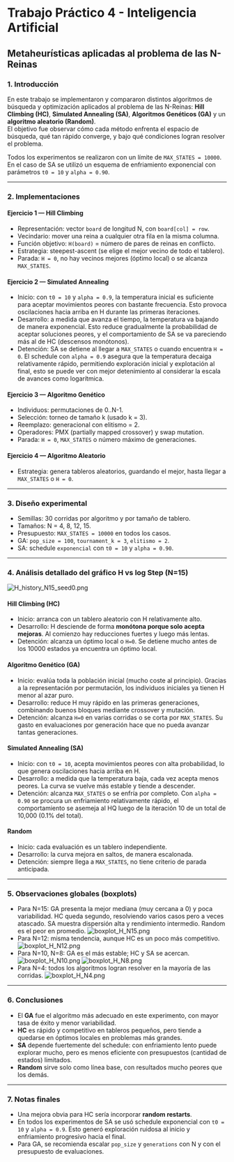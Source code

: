# Trabajo Práctico 4 - Inteligencia Artificial

## Metaheurísticas aplicadas al problema de las N-Reinas

### 1. Introducción

En este trabajo se implementaron y compararon distintos algoritmos de búsqueda y optimización aplicados al problema de las N-Reinas: **Hill Climbing (HC)**, **Simulated Annealing (SA)**, **Algoritmos Genéticos (GA)** y un **algoritmo aleatorio (Random)**.  
El objetivo fue observar cómo cada método enfrenta el espacio de búsqueda, qué tan rápido converge, y bajo qué condiciones logran resolver el problema.

Todos los experimentos se realizaron con un límite de `MAX_STATES = 10000`. En el caso de SA se utilizó un esquema de enfriamiento exponencial con parámetros `t0 = 10` y `alpha = 0.90`.

---

### 2. Implementaciones

#### Ejercicio 1 — Hill Climbing

- Representación: vector `board` de longitud N, con `board[col] = row`.  
- Vecindario: mover una reina a cualquier otra fila en la misma columna.  
- Función objetivo: `H(board)` = número de pares de reinas en conflicto.  
- Estrategia: steepest-ascent (se elige el mejor vecino de todo el tablero).
- Parada: `H = 0`, no hay vecinos mejores (óptimo local) o se alcanza `MAX_STATES`.

#### Ejercicio 2 — Simulated Annealing

- Inicio: con `t0 = 10` y `alpha = 0.9`, la temperatura inicial es suficiente para aceptar movimientos peores con bastante frecuencia. Esto provoca oscilaciones hacia arriba en H durante las primeras iteraciones.
- Desarrollo: a medida que avanza el tiempo, la temperatura va bajando de manera exponencial. Esto reduce gradualmente la probabilidad de aceptar soluciones peores, y el comportamiento de SA se va pareciendo más al de HC (descensos monótonos).
- Detención: SA se detiene al llegar a `MAX_STATES` o cuando encuentra `H = 0`. El schedule con `alpha = 0.9` asegura que la temperatura decaiga relativamente rápido, permitiendo exploración inicial y explotación al final, esto se puede ver con mejor detenimiento al considerar la escala de avances como logarítmica.

#### Ejercicio 3 — Algoritmo Genético

- Individuos: permutaciones de 0..N-1.  
- Selección: torneo de tamaño k (usado k = 3).  
- Reemplazo: generacional con elitismo = 2.
- Operadores: PMX (partially mapped crossover) y swap mutation.  
- Parada: `H = 0`, `MAX_STATES` o número máximo de generaciones.

#### Ejercicio 4 — Algoritmo Aleatorio

- Estrategia: genera tableros aleatorios, guardando el mejor, hasta llegar a `MAX_STATES` o `H = 0`.

---

### 3. Diseño experimental

- Semillas: 30 corridas por algoritmo y por tamaño de tablero.  
- Tamaños: N = 4, 8, 12, 15.  
- Presupuesto: `MAX_STATES = 10000` en todos los casos.
- GA: `pop_size = 100`, `tournament_k = 3`, `elitismo = 2`.  
- SA: schedule `exponencial` con `t0 = 10` y `alpha = 0.90`.

---

### 4. Análisis detallado del gráfico H vs log Step (N=15)

![H_history_N15_seed0.png](images/H_history_N15_seed0.png)

#### Hill Climbing (HC)

- Inicio: arranca con un tablero aleatorio con H relativamente alto.  
- Desarrollo: H desciende de forma **monótona porque solo acepta mejoras**. Al comienzo hay reducciones fuertes y luego más lentas.  
- Detención: alcanza un óptimo local o `H=0`. Se detiene mucho antes de los 10000 estados ya encuentra un óptimo local.

#### Algoritmo Genético (GA)

- Inicio: evalúa toda la población inicial (mucho coste al principio). Gracias a la representación por permutación, los individuos iniciales ya tienen H menor al azar puro.
- Desarrollo: reduce H muy rápido en las primeras generaciones, combinando buenos bloques mediante crossover y mutación.  
- Detención: alcanza `H=0` en varias corridas o se corta por `MAX_STATES`. Su gasto en evaluaciones por generación hace que no pueda avanzar tantas generaciones.

#### Simulated Annealing (SA)

- Inicio: con `t0 = 10`, acepta movimientos peores con alta probabilidad, lo que genera oscilaciones hacia arriba en H.  
- Desarrollo: a medida que la temperatura baja, cada vez acepta menos peores. La curva se vuelve más estable y tiende a descender.  
- Detención: alcanza `MAX_STATES` o se enfría por completo. Con `alpha = 0.90` se procura un enfriamiento relativamente rápido, el comportamiento se asemeja al HQ luego de la iteración 10 de un total de 10,000 (0.1% del total).

#### Random

- Inicio: cada evaluación es un tablero independiente.  
- Desarrollo: la curva mejora en saltos, de manera escalonada.  
- Detención: siempre llega a `MAX_STATES`, no tiene criterio de parada anticipada.

---

### 5. Observaciones globales (boxplots)
- Para N=15: GA presenta la mejor mediana (muy cercana a 0) y poca variabilidad. HC queda segundo, resolviendo varios casos pero a veces atascado. SA muestra dispersión alta y rendimiento intermedio. Random es el peor en promedio.
![boxplot_H_N15.png](images/boxplot_H_N15.png)
- Para N=12: misma tendencia, aunque HC es un poco más competitivo.
![boxplot_H_N12.png](images/boxplot_H_N12.png)
- Para N=10, N=8: GA es el más estable; HC y SA se acercan.  
![boxplot_H_N10.png](images/boxplot_H_N10.png)
![boxplot_H_N8.png](images/boxplot_H_N8.png)
- Para N=4: todos los algoritmos logran resolver en la mayoría de las corridas.
![boxplot_H_N4.png](images/boxplot_H_N4.png)

---

### 6. Conclusiones

- El **GA** fue el algoritmo más adecuado en este experimento, con mayor tasa de éxito y menor variabilidad.  
- **HC** es rápido y competitivo en tableros pequeños, pero tiende a quedarse en óptimos locales en problemas más grandes.  
- **SA** depende fuertemente del schedule: con enfriamiento lento puede explorar mucho, pero es menos eficiente con presupuestos (cantidad de estados) limitados.
- **Random** sirve solo como línea base, con resultados mucho peores que los demás.  

---

### 7. Notas finales

- Una mejora obvia para HC sería incorporar **random restarts**.  
- En todos los experimentos de SA se usó schedule exponencial con `t0 = 10` y `alpha = 0.9`. Esto generó exploración ruidosa al inicio y enfriamiento progresivo hacia el final.
- Para GA, se recomienda escalar `pop_size` y `generations` con N y con el presupuesto de evaluaciones.
